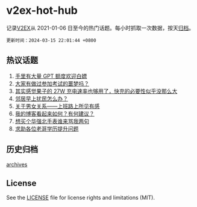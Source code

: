 # v2ex-hot-hub

 记录[V2EX](https://www.v2ex.com/)从 2021-01-06 日至今的热门话题。每小时抓取一次数据，按天[归档](archives)。

`更新时间：2024-03-15 22:01:44 +0800`

## 热议话题

1. [手里有大量 GPT 额度欢迎白嫖](https://www.v2ex.com/t/1023995)
1. [大家有做过参加考试的噩梦吗？](https://www.v2ex.com/t/1023836)
1. [其实感觉果子的 27W 充电速率也够用了，快充的必要性似乎没那么大](https://www.v2ex.com/t/1024015)
1. [邻居早上扰民怎么办？](https://www.v2ex.com/t/1023831)
1. [关于男女关系——上班路上所见有感](https://www.v2ex.com/t/1023983)
1. [我的博客看起来如何？有何建议？](https://www.v2ex.com/t/1023939)
1. [想买个华强北手表谁来骂我两句](https://www.v2ex.com/t/1023832)
1. [求助各位老哥学历提升问题](https://www.v2ex.com/t/1023822)

## 历史归档

[archives](archives)

## License

See the [LICENSE](LICENSE) file for license rights and limitations (MIT).
